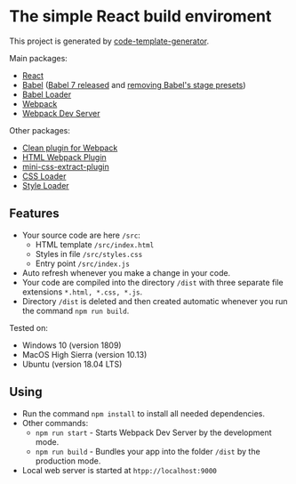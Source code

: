 # The simple React build enviroment
This project is generated by [code-template-generator](https://www.npmjs.com/package/code-template-generator).

Main packages:
* [React](https://reactjs.org/)
* [Babel](https://babeljs.io/docs/en) ([Babel 7 released](https://babeljs.io/blog/2018/08/27/7.0.0) and [removing Babel's stage presets](https://babeljs.io/blog/2018/07/27/removing-babels-stage-presets))
* [Babel Loader](https://github.com/babel/babel-loader)
* [Webpack](https://webpack.js.org/concepts/)
* [Webpack Dev Server](https://webpack.js.org/configuration/dev-server/)

Other packages:
* [Clean plugin for Webpack](https://github.com/johnagan/clean-webpack-plugin)
* [HTML Webpack Plugin](https://github.com/jantimon/html-webpack-plugin)
* [mini-css-extract-plugin](https://github.com/webpack-contrib/mini-css-extract-plugin)
* [CSS Loader](https://github.com/webpack-contrib/css-loader)
* [Style Loader](https://github.com/webpack-contrib/style-loader)

## Features
* Your source code are here `/src`:
   * HTML template `/src/index.html`
   * Styles in file `/src/styles.css`
   * Entry point `/src/index.js`
* Auto refresh whenever you make a change in your code.
* Your code are compiled into the directory `/dist` with three separate file extensions `*.html, *.css, *.js`.
* Directory `/dist` is deleted and then created automatic whenever you run the command `npm run build`.

Tested on:
* Windows 10 (version 1809)
* MacOS High Sierra (version 10.13)
* Ubuntu (version 18.04 LTS)

## Using
* Run the command `npm install` to install all needed dependencies.
* Other commands:
    * `npm run start` - Starts Webpack Dev Server by the development mode.
    * `npm run build` - Bundles your app into the folder `/dist` by the production mode.
* Local web server is started at `htpp://localhost:9000`